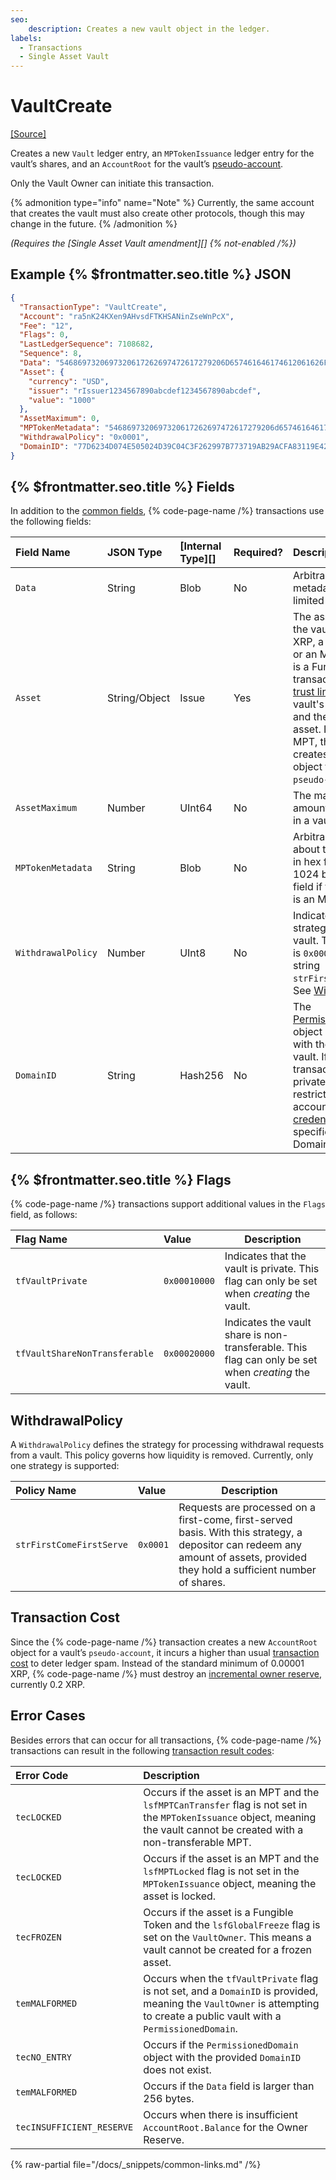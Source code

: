 ```yaml
---
seo:
    description: Creates a new vault object in the ledger.
labels:
  - Transactions
  - Single Asset Vault
---
```


# VaultCreate

[[Source]](https://github.com/XRPLF/rippled/blob/9d619b9dc579c592f0560c1b40fd3c98d7587d23/src/xrpld/app/tx/detail/VaultCreate.cpp "Source")

Creates a new `Vault` ledger entry, an `MPTokenIssuance` ledger entry for the vault’s shares, and an `AccountRoot` for the vault’s [pseudo-account](../../concepts/pseudo-account.md).

Only the Vault Owner can initiate this transaction.

{% admonition type="info" name="Note" %}
Currently, the same account that creates the vault must also create other protocols, though this may change in the future.
{% /admonition %}

_(Requires the [Single Asset Vault amendment][] {% not-enabled /%})_

## Example {% $frontmatter.seo.title %} JSON

```json
{
  "TransactionType": "VaultCreate",
  "Account": "ra5nK24KXen9AHvsdFTKHSANinZseWnPcX",
  "Fee": "12",
  "Flags": 0,
  "LastLedgerSequence": 7108682,
  "Sequence": 8,
  "Data": "5468697320697320617262697472617279206D657461646174612061626F757420746865207661756C742E",
  "Asset": {
    "currency": "USD",
    "issuer": "rIssuer1234567890abcdef1234567890abcdef",
    "value": "1000"
  },
  "AssetMaximum": 0,
  "MPTokenMetadata": "5468697320697320617262697472617279206d657461646174612061626f757420746865204d50542073686172652e",
  "WithdrawalPolicy": "0x0001",
  "DomainID": "77D6234D074E505024D39C04C3F262997B773719AB29ACFA83119E4210328776"
}
```

## {% $frontmatter.seo.title %} Fields

In addition to the [common fields](https://xrpl.org/docs/references/protocol/transactions/common-fields#transaction-common-fields), {% code-page-name /%} transactions use the following fields:

| Field Name         | JSON Type     | [Internal Type][] | Required? |Description        |
|:-------------------|:--------------|:------------------|:----------|:------------------|
| `Data`             | String        | Blob              | No        | Arbitrary vault metadata, in hex format, limited to 256 bytes. |
| `Asset`            | String/Object | Issue             | Yes       | The asset to be held in the vault. This can be XRP, a Fungible Token, or an MPT. If the asset is a Fungible Token, the transaction creates a [trust line](https://xrpl.org/docs/concepts/tokens/fungible-tokens#trust-lines) between the vault's `pseudo-account` and the issuer of the asset. If the asset is an MPT, the transaction creates an `MPToken` object for the vault's `pseudo-account`.  |
| `AssetMaximum`     | Number        | UInt64            | No        | The maximum asset amount that can be held in a vault. |
| `MPTokenMetadata`  | String        | Blob              | No        | Arbitrary metadata about the share `MPToken`, in hex format, limited to 1024 bytes. Use this field if the vault's asset is an MPT. |
| `WithdrawalPolicy` | Number        | UInt8             | No        | Indicates the withdrawal strategy used by the vault. The default value is `0x0001`, mapped to the string `strFirstComeFirstServe`. See [WithdrawalPolicy](#withdrawalpolicy). |
| `DomainID`         | String        | Hash256           | No        | The [PermissionedDomain](https://github.com/XRPLF/XRPL-Standards/blob/master/XLS-0080-permissioned-domains/) object ID associated with the shares of this vault. If provided, the transaction creates a private vault, which restricts access to accounts with [credentials](https://github.com/XRPLF/XRPL-Standards/tree/master/XLS-0070-credentials) in the specified Permissioned Domain. |

## {% $frontmatter.seo.title %} Flags

{% code-page-name /%} transactions support additional values in the `Flags` field, as follows:

| Flag Name                     | Value        | Description              |
| :---------------------------- | :------------| -------------------------|
| `tfVaultPrivate`              | `0x00010000` | Indicates that the vault is private. This flag can only be set when _creating_ the vault. |
| `tfVaultShareNonTransferable` | `0x00020000` | Indicates the vault share is non-transferable. This flag can only be set when _creating_ the vault. |

## WithdrawalPolicy

A `WithdrawalPolicy` defines the strategy for processing withdrawal requests from a vault. This policy governs how liquidity is removed. Currently, only one strategy is supported:

| Policy Name              | Value    | Description              |
| :----------------------- | :------- | -------------------------|
| `strFirstComeFirstServe` | `0x0001` | Requests are processed on a first-come, first-served basis. With this strategy, a depositor can redeem any amount of assets, provided they hold a sufficient number of shares. |

## Transaction Cost

Since the {% code-page-name /%} transaction creates a new `AccountRoot` object for a vault’s `pseudo-account`, it incurs a higher than usual [transaction cost](https://xrpl.org/docs/concepts/transactions/transaction-cost) to deter ledger spam. Instead of the standard minimum of 0.00001 XRP, {% code-page-name /%} must destroy an [incremental owner reserve](https://xrpl.org/docs/concepts/accounts/reserves#base-reserve-and-owner-reserve), currently 0.2 XRP.

## Error Cases

Besides errors that can occur for all transactions, {% code-page-name /%} transactions can result in the following [transaction result codes](https://xrpl.org/docs/references/protocol/transactions/transaction-results):

| Error Code                | Description                        |
| :------------------------ | :----------------------------------|
| `tecLOCKED`               | Occurs if the asset is an MPT and the `lsfMPTCanTransfer` flag is not set in the `MPTokenIssuance` object, meaning the vault cannot be created with a non-transferable MPT. |
| `tecLOCKED`               | Occurs if the asset is an MPT and the `lsfMPTLocked` flag is not set in the `MPTokenIssuance` object, meaning the asset is locked. |
| `tecFROZEN`               | Occurs if the asset is a Fungible Token and the `lsfGlobalFreeze` flag is set on the `VaultOwner`. This means a vault cannot be created for a frozen asset. |
| `temMALFORMED`            | Occurs when the `tfVaultPrivate` flag is not set, and a `DomainID` is provided, meaning the `VaultOwner` is attempting to create a public vault with a `PermissionedDomain`. |
| `tecNO_ENTRY`             | Occurs if the `PermissionedDomain` object with the provided `DomainID` does not exist. |
| `temMALFORMED`            | Occurs if the `Data` field is larger than 256 bytes.  |
| `tecINSUFFICIENT_RESERVE` | Occurs when there is insufficient `AccountRoot.Balance` for the Owner Reserve. |

{% raw-partial file="/docs/_snippets/common-links.md" /%}
